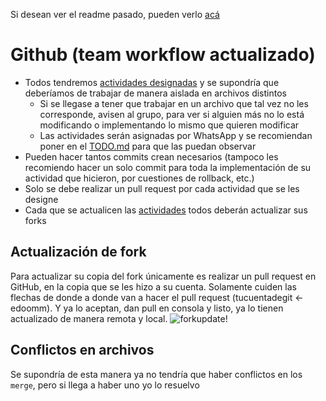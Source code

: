 Si desean ver el readme pasado, pueden verlo [acá](https://github.com/edoomm/sistema-picking-web/blob/4fcd81062ef1f1677401cc6b8ebe644d74104860/README.md)

# Github (team workflow actualizado)

- Todos tendremos [actividades designadas](TODO.md) y se supondría que deberíamos de trabajar de manera aislada en archivos distintos
  - Si se llegase a tener que trabajar en un archivo que tal vez no les corresponde, avisen al grupo, para ver si alguien más no lo está modificando o implementando lo mismo que quieren modificar
  - Las actividades serán asignadas por WhatsApp y se recomiendan poner en el [TODO.md](TODO.md) para que las puedan observar
- Pueden hacer tantos commits crean necesarios (tampoco les recomiendo hacer un solo commit para toda la implementación de su actividad que hicieron, por cuestiones de rollback, etc.)
- Solo se debe realizar un pull request por cada actividad que se les designe
- Cada que se actualicen las [actividades](TODO.md) todos deberán actualizar sus forks


## Actualización de fork
Para actualizar su copia del fork únicamente es realizar un pull request en GitHub, en la copia que se les hizo a su cuenta. Solamente cuiden las flechas de donde a donde van a hacer el pull request (tucuentadegit <- edoomm). Y ya lo aceptan, dan pull en consola y listo, ya lo tienen actualizado de manera remota y local.
![forkupdate!](https://lh3.googleusercontent.com/pw/ACtC-3cz3gBIJlfK1z6aZWsaHvJdJhXrWOLBnKwr0nYUVbIPldTW_p0o9X7zMNX2HlFnxys4i6rQZ0p0iBqUOXeL7KsKssHmZOMyrPEzw-kDsaTFz5uIoItgW4LtUnsOv0zlI7C5-7EfPYk_Q-qLu7-8JPPI=w948-h263-no?authuser=0)

## Conflictos en archivos
Se supondría de esta manera ya no tendría que haber conflictos en los `merge`, pero si llega a haber uno yo lo resuelvo
